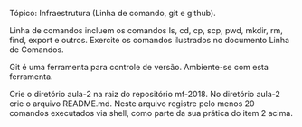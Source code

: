 Tópico: Infraestrutura (Linha de comando, git e github).

Linha de comandos incluem os comandos ls, cd, cp, scp, pwd, mkdir, rm, find, export e outros. Exercite os comandos ilustrados no documento Linha de Comandos.

Git é uma ferramenta para controle de versão. Ambiente-se com esta ferramenta.

Crie o diretório aula-2 na raiz do repositório mf-2018. No diretório aula-2 crie o arquivo README.md. Neste arquivo registre pelo menos 20 comandos executados via shell, como parte da sua prática do item 2 acima.
